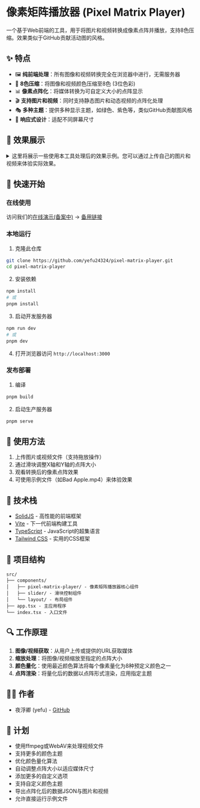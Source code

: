 # 像素矩阵播放器 (Pixel Matrix Player)

一个基于Web前端的工具，用于将图片和视频转换成像素点阵并播放，支持8色压缩。效果类似于GitHub贡献活动图的风格。

## ✨ 特点

- 🖼️ **纯前端处理**：所有图像和视频转换完全在浏览器中进行，无需服务器
- 🎨 **8色压缩**：将图像和视频颜色压缩至8色 (3位色彩)
- 📊 **像素点阵化**：将媒体转换为可自定义大小的点阵显示
- 🎬 **支持图片和视频**：同时支持静态图片和动态视频的点阵化处理
- 🎭 **多种主题**：提供多种显示主题，如绿色、紫色等，类似GitHub贡献图风格
- 📱 **响应式设计**：适配不同屏幕尺寸

## 📸 效果展示

<details>

<summary> 这里将展示一些使用本工具处理后的效果示例。您可以通过上传自己的图片和视频来体验实际效果。</summary>

![demo01.png](static/demo01.png)


![demo02.png](static/demo02.png)

</details>


## 🚀 快速开始

### 在线使用

访问我们的[在线演示(备案中)](http://pixel-matrix-player.yefu24324.com) -> [备用链接](http://43.139.15.54:22011)

### 本地运行

1. 克隆此仓库
```bash
git clone https://github.com/yefu24324/pixel-matrix-player.git
cd pixel-matrix-player
```

2. 安装依赖
```bash
npm install
# 或
pnpm install
```

3. 启动开发服务器
```bash
npm run dev
# 或
pnpm dev
```

4. 打开浏览器访问 `http://localhost:3000`

### 发布部署

1. 编译
```bash
pnpm build
```

2. 启动生产服务器
```bash
pnpm serve
```

## 📖 使用方法

1. 上传图片或视频文件（支持拖放操作）
2. 通过滑块调整X轴和Y轴的点阵大小
3. 观看转换后的像素点阵效果
4. 可使用示例文件（如Bad Apple.mp4）来体验效果

## 🔧 技术栈

- [SolidJS](https://www.solidjs.com/) - 高性能的前端框架
- [Vite](https://vitejs.dev/) - 下一代前端构建工具
- [TypeScript](https://www.typescriptlang.org/) - JavaScript的超集语言
- [Tailwind CSS](https://tailwindcss.com/) - 实用的CSS框架

## 🧩 项目结构

```
src/
├── components/
│   ├── pixel-matrix-player/ - 像素矩阵播放器核心组件
│   ├── slider/ - 滑块控制组件
│   └── layout/ - 布局组件
├── app.tsx - 主应用程序
└── index.tsx - 入口文件
```

## 🔍 工作原理

1. **图像/视频获取**：从用户上传或提供的URL获取媒体
2. **缩放处理**：将图像/视频缩放至指定的点阵大小
3. **颜色量化**：使用最近颜色算法将每个像素量化为8种预定义颜色之一
4. **点阵渲染**：将量化后的数据以点阵形式渲染，应用指定主题

## 👨‍💻 作者

- 夜浮卿 (yefu) - [GitHub](https://github.com/yefu24324)

[//]: # (## 🤝 贡献)


## 📝 计划
- 使用ffmpeg或WebAV来处理视频文件
- 支持更多的颜色主题
- 优化颜色量化算法
- 自动调整点阵大小以适应媒体尺寸
- 添加更多的自定义选项
- 支持自定义颜色主题
- 导出点阵化后的数据JSON与图片和视频
- 允许直接运行示例文件

[//]: # (## 📄 许可证)
